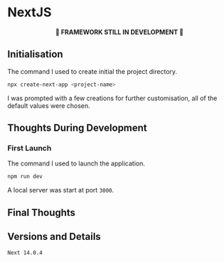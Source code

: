 # NextJS

<p align="center"><b>🚧 FRAMEWORK STILL IN DEVELOPMENT 🚧</b></p>

## Initialisation

The command I used to create initial the project directory.

```bash
npx create-next-app <project-name>
```

I was prompted with a few creations for further customisation, all of the default values were chosen.

## Thoughts During Development

### First Launch

The command I used to launch the application.

```bash
npm run dev
```

A local server was start at port `3000`.

## Final Thoughts

## Versions and Details

`Next 14.0.4`
